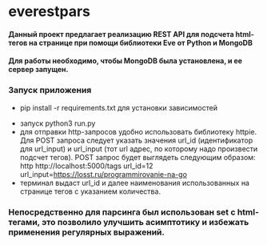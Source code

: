 # everestpars
#### Данный проект предлагает реализацию REST API для подсчета html-тегов на странице при помощи библиотеки Eve от Python и MongoDB
#### Для работы необходимо, чтобы MongoDB была установлена, и ее сервер запущен.

### Запуск приложения
- pip install -r requirements.txt для установки зависимостей
+ запуск python3 run.py
+ для отправки http-запросов удобно использовать библиотеку httpie. Для POST запроса следует указать значения url_id (идентификатор для url_input) и url_input (тот url адрес, по которому надо произвести подсчет тегов). 
POST запрос будет выглядеть следующим образом:
http http://localhost:5000/tags url_id=12 url_input=https://losst.ru/programmirovanie-na-go
+ терминал выдаст url_id и далее наименования использованных на странице тегов с указанием количества.

### Непосредственно для парсинга был использован set с html-тегами, это позволило улучшить асимптотику и избежать применения регулярных выражений.
